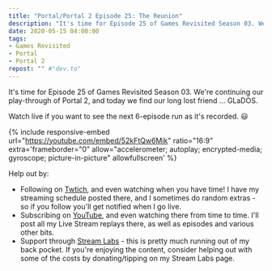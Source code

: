 ```yaml
---
title: "Portal/Portal 2 Episode 25: The Reunion"
description: "It's time for Episode 25 of Games Revisited Season 03. We're continuing our play-through of Portal 2, and today we find our long lost friend &hellip; GLaDOS."
date: 2020-05-15 04:00:00
tags:
- Games Revisited
- Portal
- Portal 2
repost: "" #"dev.to"
---
```


It's time for Episode 25 of Games Revisited Season 03. We're continuing our play-through of Portal 2, and today we find our long lost friend &hellip; GLaDOS.

Watch live if you want to see the next 6-episode run as it's recorded. :smiley:
<!--more-->

{% include responsive-embed url="https://youtube.com/embed/52kFtQw6Mik" ratio="16:9" extra='frameborder="0" allow="accelerometer; autoplay; encrypted-media; gyroscope; picture-in-picture" allowfullscreen' %}

Help out by:
 * Following on [Twtich](https://twitch.tv/AnonJr_Live), and even watching when you have time! I have my streaming schedule posted there, and I sometimes do random extras - so if you follow you'll get notified when I go live.
 * Subscribing on [YouTube](http://www.youtube.com/channel/UCXafqhKHbkSUIrq0LAuu0tw), and even watching there from time to time. I'll post all my Live Stream replays there, as well as episodes and various other bits.
 * Support through [Stream Labs](https://streamlabs.com/anonjr_live) - this is pretty much running out of my back pocket. If you're enjoying the content, consider helping out with some of the costs by donating/tipping on my Stream Labs page.